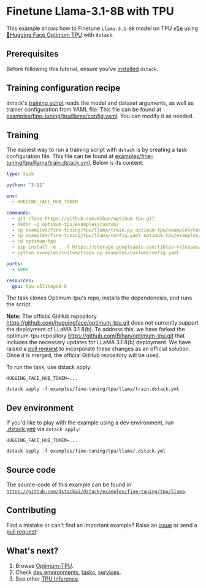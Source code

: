# Finetune Llama-3.1-8B with TPU

This example shows how to Finetune `Llama-3.1-8B` model on TPU [v5e](https://cloud.google.com/tpu/docs/v5e) using [🤗Hugging Face Optimum TPU](https://github.com/huggingface/optimum-tpu) with `dstack`.

## Prerequisites

Before following this tutorial, ensure you've [installed](https://dstack.ai/docs/installation) `dstack`.

## Training configuration recipe

`dstack`'s [training script](train.py) reads the model and dataset arguments, as well as trainer configuration from YAML file.
This file can be found at [examples/fine-tuning/tpu/llama/config.yaml](https://github.com/dstackai/dstack/blob/master/examples/fine-tuning/tpu/llama/config.yaml). 
You can modify it as needed.

## Training

The easiest way to run a training script with `dstack` is by creating a task configuration file.
This file can be found at [examples/fine-tuning/tpu/llama/train.dstack.yml](https://github.com/dstackai/dstack/blob/master/examples/fine-tuning/tpu/llama/train.dstack.yml).
Below is its content:
```yaml
type: task

python: "3.11"

env:
  - HUGGING_FACE_HUB_TOKEN

commands:
  - git clone https://github.com/Bihan/optimum-tpu.git
  - mkdir -p optimum-tpu/examples/custom/
  - cp examples/fine-tuning/tpu/llama/train.py optimum-tpu/examples/custom/train.py
  - cp examples/fine-tuning/tpu/llama/config.yaml optimum-tpu/examples/custom/config.yaml
  - cd optimum-tpu
  - pip install -e . -f https://storage.googleapis.com/libtpu-releases/index.html
  - python examples/custom/train.py examples/custom/config.yaml

ports:
  - 6006

resources:
  gpu: tpu-v5litepod-8
```
The task clones Optimum-tpu's repo, installs the dependencies, and runs the script.

**Note:** The official GitHub repository https://github.com/huggingface/optimum-tpu.git does not currently support the deployment of LLaMA 3.1 8(b). 
To address this, we have forked the optimum-tpu repository https://github.com/Bihan/optimum-tpu.git that includes the necessary updates 
for LLaMA 3.1 8(b) deployment. We have raised a [pull request](https://github.com/huggingface/optimum-tpu/pull/85) to incorporate these changes as an official solution. 
Once it is merged, the official GitHub repository will be used.

To run the task, use dstack apply:
```shell
HUGGING_FACE_HUB_TOKEN=...

dstack apply -f examples/fine-tuning/tpu/llama/train.dstack.yml
```
## Dev environment

If you'd like to play with the example using a dev environment, run
[.dstack.yml](.dstack.yml) via `dstack apply`:

```shell
HUGGING_FACE_HUB_TOKEN=...

dstack apply -f examples/fine-tuning/tpu/llama/.dstack.yml
```

## Source code

The source-code of this example can be found in  [`https://github.com/dstackai/dstack/examples/fine-tuning/tpu/llama`](https://github.com/dstackai/dstack/blob/master/examples/fine-tuning/tpu/llama).

## Contributing

Find a mistake or can't find an important example? Raise an [issue](https://github.com/dstackai/dstack/issues) or send a [pull request](https://github.com/dstackai/dstack/tree/master/examples)!

## What's next?

1. Browse [Optimum-TPU](https://github.com/huggingface/optimum-tpu).
2. Check [dev environments](https://dstack.ai/docs/dev-environments), [tasks](https://dstack.ai/docs/tasks), 
   [services](https://dstack.ai/docs/services).
3. See other [TPU Inference](https://github.com/dstackai/dstack/blob/master/examples/tpu/tgi).